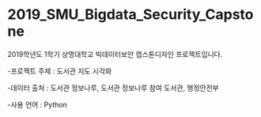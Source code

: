 # 2019_SMU_Bigdata_Security_Capstone

2019학년도 1학기 상명대학교 빅데이터보안 캡스톤디자인 프로젝트입니다.

 -프로젝트 주제 : 도서관 지도 시각화

 -데이터 출처 : 도서관 정보나루, 도서관 정보나루 참여 도서관, 행정안전부

 -사용 언어 : Python
